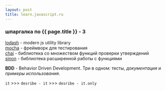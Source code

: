 ```yaml
---
layout: post
title: learn.javascript.ru
---
```


### шпаргалка по {{ page.title }} - 3

[lodash](https://lodash.com) - modern js utility library  
[mocha](https://mochajs.org) - фреймворк для тестирования  
[chai](https://chaijs.com) - библиотека со множеством функций проверки утверждений  
[sinon](https://sinonjs.org) - библиотека расширенной работы с функциями  

__BDD__ - Behavior Driven Development. Три в одном: тесты, _документация_ и _примеры использования_.  

`it` >>> `desribe - it` >>> `desribe - it.only`


